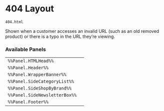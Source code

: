 # 404 Layout

`404.html`

Shown when a customer accesses an invalid URL (such as an old removed product) or there is a typo in the URL they’re viewing.

### Available Panels
|||
|---|---|
| `%%Panel.HTMLHead%%` |
| `%%Panel.Header%%` |
| `%%Panel.WrapperBanner%%` |
| `%%Panel.SideCategoryList%%` |
| `%%Panel.SideShopByBrand%%` |
| `%%Panel.SideNewsletterBox%%` |
| `%%Panel.Footer%%` |
